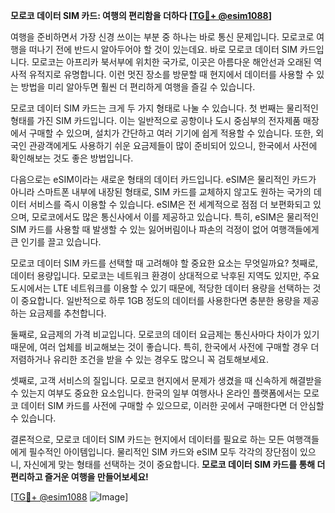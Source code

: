 **모로코 데이터 SIM 카드: 여행의 편리함을 더하다 [[TG💪+ @esim1088](https://t.me/s/esim1088)]**

여행을 준비하면서 가장 신경 쓰이는 부분 중 하나는 바로 통신 문제입니다. 모로코로 여행을 떠나기 전에 반드시 알아두어야 할 것이 있는데요. 바로 모로코 데이터 SIM 카드입니다. 모로코는 아프리카 북서부에 위치한 국가로, 이곳은 아름다운 해안선과 오래된 역사적 유적지로 유명합니다. 이런 멋진 장소를 방문할 때 현지에서 데이터를 사용할 수 있는 방법을 미리 알아두면 훨씬 더 편리하게 여행을 즐길 수 있습니다.

모로코 데이터 SIM 카드는 크게 두 가지 형태로 나눌 수 있습니다. 첫 번째는 물리적인 형태를 가진 SIM 카드입니다. 이는 일반적으로 공항이나 도시 중심부의 전자제품 매장에서 구매할 수 있으며, 설치가 간단하고 여러 기기에 쉽게 적용할 수 있습니다. 또한, 외국인 관광객에게도 사용하기 쉬운 요금제들이 많이 준비되어 있으니, 한국에서 사전에 확인해보는 것도 좋은 방법입니다.

다음으로는 eSIM이라는 새로운 형태의 데이터 카드입니다. eSIM은 물리적인 카드가 아니라 스마트폰 내부에 내장된 형태로, SIM 카드를 교체하지 않고도 원하는 국가의 데이터 서비스를 즉시 이용할 수 있습니다. eSIM은 전 세계적으로 점점 더 보편화되고 있으며, 모로코에서도 많은 통신사에서 이를 제공하고 있습니다. 특히, eSIM은 물리적인 SIM 카드를 사용할 때 발생할 수 있는 잃어버림이나 파손의 걱정이 없어 여행객들에게 큰 인기를 끌고 있습니다.

모로코 데이터 SIM 카드를 선택할 때 고려해야 할 중요한 요소는 무엇일까요? 첫째로, 데이터 용량입니다. 모로코는 네트워크 환경이 상대적으로 낙후된 지역도 있지만, 주요 도시에서는 LTE 네트워크를 이용할 수 있기 때문에, 적당한 데이터 용량을 선택하는 것이 중요합니다. 일반적으로 하루 1GB 정도의 데이터를 사용한다면 충분한 용량을 제공하는 요금제를 추천합니다.

둘째로, 요금제의 가격 비교입니다. 모로코의 데이터 요금제는 통신사마다 차이가 있기 때문에, 여러 업체를 비교해보는 것이 좋습니다. 특히, 한국에서 사전에 구매할 경우 더 저렴하거나 유리한 조건을 받을 수 있는 경우도 많으니 꼭 검토해보세요.

셋째로, 고객 서비스의 질입니다. 모로코 현지에서 문제가 생겼을 때 신속하게 해결받을 수 있는지 여부도 중요한 요소입니다. 한국의 일부 여행사나 온라인 플랫폼에서는 모로코 데이터 SIM 카드를 사전에 구매할 수 있으므로, 이러한 곳에서 구매한다면 더 안심할 수 있습니다.

결론적으로, 모로코 데이터 SIM 카드는 현지에서 데이터를 필요로 하는 모든 여행객들에게 필수적인 아이템입니다. 물리적인 SIM 카드와 eSIM 모두 각각의 장단점이 있으니, 자신에게 맞는 형태를 선택하는 것이 중요합니다. **모로코 데이터 SIM 카드를 통해 더 편리하고 즐거운 여행을 만들어보세요!**

[[TG💪+ @esim1088](https://t.me/s/esim1088) ![Image](https://i.postimg.cc/Y0z9fWf4/image.png)]
